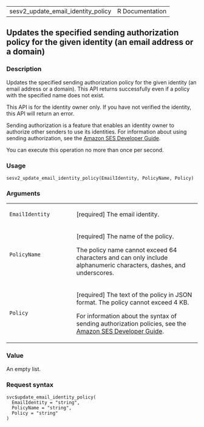 <table style="width: 100%;">
<tbody>
<tr class="odd">
<td>sesv2_update_email_identity_policy</td>
<td style="text-align: right;">R Documentation</td>
</tr>
</tbody>
</table>

## Updates the specified sending authorization policy for the given identity (an email address or a domain)

### Description

Updates the specified sending authorization policy for the given
identity (an email address or a domain). This API returns successfully
even if a policy with the specified name does not exist.

This API is for the identity owner only. If you have not verified the
identity, this API will return an error.

Sending authorization is a feature that enables an identity owner to
authorize other senders to use its identities. For information about
using sending authorization, see the [Amazon SES Developer
Guide](https://docs.aws.amazon.com/ses/latest/dg/sending-authorization.html).

You can execute this operation no more than once per second.

### Usage

    sesv2_update_email_identity_policy(EmailIdentity, PolicyName, Policy)

### Arguments

<table>
<colgroup>
<col style="width: 35%" />
<col style="width: 65%" />
</colgroup>
<tbody>
<tr class="odd">
<td><code
id="sesv2_update_email_identity_policy_:_EmailIdentity">EmailIdentity</code></td>
<td><p>[required] The email identity.</p></td>
</tr>
<tr class="even">
<td><code
id="sesv2_update_email_identity_policy_:_PolicyName">PolicyName</code></td>
<td><p>[required] The name of the policy.</p>
<p>The policy name cannot exceed 64 characters and can only include
alphanumeric characters, dashes, and underscores.</p></td>
</tr>
<tr class="odd">
<td><code
id="sesv2_update_email_identity_policy_:_Policy">Policy</code></td>
<td><p>[required] The text of the policy in JSON format. The policy
cannot exceed 4 KB.</p>
<p>For information about the syntax of sending authorization policies,
see the <a href="https://docs.aws.amazon.com/ses/latest/dg/">Amazon SES
Developer Guide</a>.</p></td>
</tr>
</tbody>
</table>

### Value

An empty list.

### Request syntax

    svc$update_email_identity_policy(
      EmailIdentity = "string",
      PolicyName = "string",
      Policy = "string"
    )
